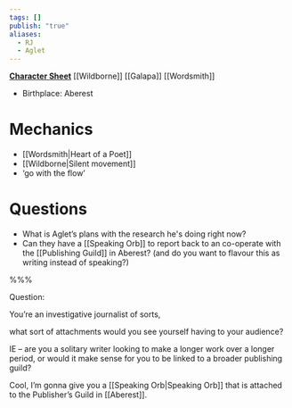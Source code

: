 ```yaml
---
tags: []
publish: "true"
aliases:
  - RJ
  - Aglet
---
```

**[Character Sheet](https://app.demiplane.com/nexus/daggerheart/character-sheet/70223025-bd0a-4b54-8a3f-5c4d9a81cce8)**
[[Wildborne]] [[Galapa]] [[Wordsmith]]

- Birthplace: Aberest

# Mechanics
- [[Wordsmith|Heart of a Poet]]
- [[Wildborne|Silent movement]]
- ‘go with the flow’
# Questions
- What is Aglet’s plans with the research he's doing right now?
- Can they have a [[Speaking Orb]] to report back to an co-operate with the [[Publishing Guild]] in Aberest? (and do you want to flavour this as writing instead of speaking?) 

%%%

Question:

You’re an investigative journalist of sorts,

what sort of attachments would you see yourself having to your audience?

IE – are you a solitary writer looking to make a longer work over a longer period, or would it make sense for you to be linked to a broader publishing guild?

Cool, I’m gonna give you a [[Speaking Orb|Speaking Orb]] that is attached to the Publisher’s Guild in [[Aberest]].
